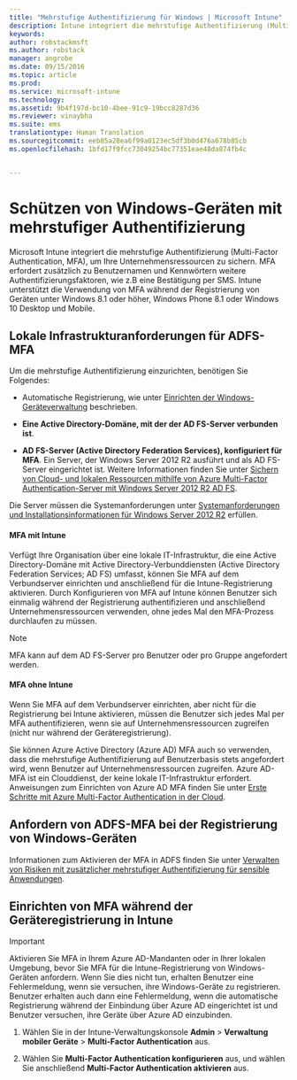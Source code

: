 ```yaml
---
title: "Mehrstufige Authentifizierung für Windows | Microsoft Intune"
description: Intune integriert die mehrstufige Authentifizierung (Multi-Factor Authentication, MFA), um Ihre Unternehmensressourcen zu sichern.
keywords: 
author: robstackmsft
ms.author: robstack
manager: angrobe
ms.date: 09/15/2016
ms.topic: article
ms.prod: 
ms.service: microsoft-intune
ms.technology: 
ms.assetid: 9b4f197d-bc10-4bee-91c9-19bcc8287d36
ms.reviewer: vinaybha
ms.suite: ems
translationtype: Human Translation
ms.sourcegitcommit: eeb85a28ea6f99a0123ec5df3b0d476a678b85cb
ms.openlocfilehash: 1bfd17f9fcc73049254bc77351eae48da874fb4c


---
```


# <a name="protect-windows-devices-with-multi-factor-authentication"></a>Schützen von Windows-Geräten mit mehrstufiger Authentifizierung
Microsoft Intune integriert die mehrstufige Authentifizierung (Multi-Factor Authentication, MFA), um Ihre Unternehmensressourcen zu sichern. MFA erfordert zusätzlich zu Benutzernamen und Kennwörtern weitere Authentifizierungsfaktoren, wie z.B eine Bestätigung per SMS. Intune unterstützt die Verwendung von MFA während der Registrierung von Geräten unter Windows 8.1 oder höher, Windows Phone 8.1 oder Windows 10 Desktop und Mobile.

## <a name="on-premises-infrastructure-requirements-for-adfs-mfa"></a>Lokale Infrastrukturanforderungen für ADFS-MFA
Um die mehrstufige Authentifizierung einzurichten, benötigen Sie Folgendes:

-   Automatische Registrierung, wie unter [Einrichten der Windows-Geräteverwaltung](set-up-windows-device-management-with-microsoft-intune.md) beschrieben.
-   **Eine Active Directory-Domäne, mit der der AD FS-Server verbunden ist**.

-   **AD FS-Server (Active Directory Federation Services), konfiguriert für MFA**. Ein Server, der Windows Server 2012 R2 ausführt und als AD FS-Server eingerichtet ist. Weitere Informationen finden Sie unter [Sichern von Cloud- und lokalen Ressourcen mithilfe von Azure Multi-Factor Authentication-Server mit Windows Server 2012 R2 AD FS](https://azure.microsoft.com/en-us/documentation/articles/multi-factor-authentication-get-started-adfs-w2k12/).

Die Server müssen die Systemanforderungen unter [Systemanforderungen und Installationsinformationen für Windows Server 2012 R2](http://technet.microsoft.com/library/dn303418.aspx) erfüllen.

 


#### <a name="mfa-with-intune"></a>MFA mit Intune
Verfügt Ihre Organisation über eine lokale IT-Infrastruktur, die eine Active Directory-Domäne mit Active Directory-Verbunddiensten (Active Directory Federation Services; AD FS) umfasst, können Sie MFA auf dem Verbundserver einrichten und anschließend für die Intune-Registrierung aktivieren. Durch Konfigurieren von MFA auf Intune können Benutzer sich einmalig während der Registrierung authentifizieren und anschließend Unternehmensressourcen verwenden, ohne jedes Mal den MFA-Prozess durchlaufen zu müssen.

>[!NOTE]
>MFA kann auf dem AD FS-Server pro Benutzer oder pro Gruppe angefordert werden.  

#### <a name="mfa-without-intune"></a>MFA ohne Intune
Wenn Sie MFA auf dem Verbundserver einrichten, aber nicht für die Registrierung bei Intune aktivieren, müssen die Benutzer sich jedes Mal per MFA authentifizieren, wenn sie auf Unternehmensressourcen zugreifen (nicht nur während der Geräteregistrierung).

Sie können Azure Active Directory (Azure AD) MFA auch so verwenden, dass die mehrstufige Authentifizierung auf Benutzerbasis stets angefordert wird, wenn Benutzer auf Unternehmensressourcen zugreifen. Azure AD-MFA ist ein Clouddienst, der keine lokale IT-Infrastruktur erfordert. Anweisungen zum Einrichten von Azure AD MFA finden Sie unter [Erste Schritte mit Azure Multi-Factor Authentication in der Cloud](https://azure.microsoft.com/en-us/documentation/articles/multi-factor-authentication-get-started-cloud/).

## <a name="requiring-adfs-mfa-during-enrollment-of-windows-devices"></a>Anfordern von ADFS-MFA bei der Registrierung von Windows-Geräten
Informationen zum Aktivieren der MFA in ADFS finden Sie unter [Verwalten von Risiken mit zusätzlicher mehrstufiger Authentifizierung für sensible Anwendungen](http://technet.microsoft.com/library/dn280949.aspx).

## <a name="set-up-device-enrollment-mfa-in-intune"></a>Einrichten von MFA während der Geräteregistrierung in Intune
>[!Important]  
>Aktivieren Sie MFA in Ihrem Azure AD-Mandanten oder in Ihrer lokalen Umgebung, bevor Sie MFA für die Intune-Registrierung von Windows-Geräten anfordern. Wenn Sie dies nicht tun, erhalten Benutzer eine Fehlermeldung, wenn sie versuchen, ihre Windows-Geräte zu registrieren. Benutzer erhalten auch dann eine Fehlermeldung, wenn die automatische Registrierung während der Einbindung über Azure AD eingerichtet ist und Benutzer versuchen, ihre Geräte über Azure AD einzubinden.

1.  Wählen Sie in der Intune-Verwaltungskonsole **Admin** &gt; **Verwaltung mobiler Geräte** &gt; **Multi-Factor Authentication** aus.

2.  Wählen Sie **Multi-Factor Authentication konfigurieren** aus, und wählen Sie anschließend **Multi-Factor Authentication aktivieren** aus.



<!--HONumber=Nov16_HO1-->


